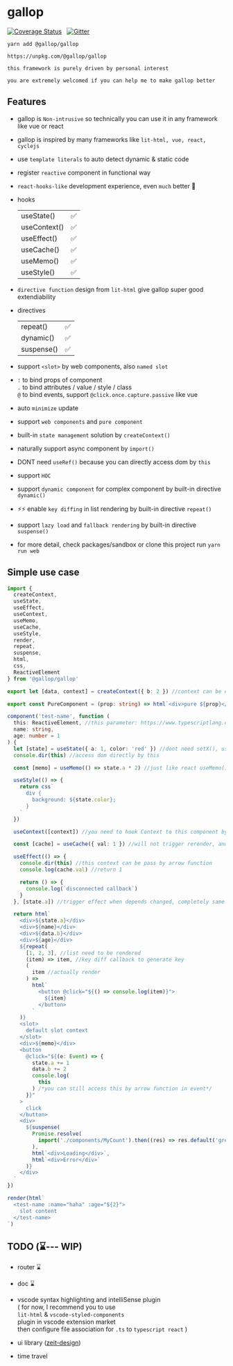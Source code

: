 # gallop

[![Coverage Status](https://coveralls.io/repos/github/tarnishablec/gallop/badge.svg?branch=master)](https://coveralls.io/github/tarnishablec/gallop?branch=master)&nbsp;&nbsp;
[![Gitter](https://badges.gitter.im/gallopweb/community.svg)](https://gitter.im/gallopweb/community?utm_source=badge&utm_medium=badge&utm_campaign=pr-badge)

    yarn add @gallop/gallop

    https://unpkg.com/@gallop/gallop

    this framework is purely driven by personal interest

    you are extremely welcomed if you can help me to make gallop better

## Features

- gallop is `Non-intrusive` so technically you can use it in any framework like vue or react

- gallop is inspired by many frameworks like `lit-html, vue, react, cyclejs`

- use `template literals` to auto detect dynamic & static code

- register `reactive` component in functional way

- `react-hooks-like` development experience, even `much` better 🌝

- hooks

  |              |     |
  | ------------ | --- |
  | useState()   | ✅  |
  | useContext() | ✅  |
  | useEffect()  | ✅  |
  | useCache()   | ✅  |
  | useMemo()    | ✅  |
  | useStyle()   | ✅  |

- `directive function` design from `lit-html` give gallop super good extendiability

- directives

  |            |     |
  | ---------- | --- |
  | repeat()   | ✅  |
  | dynamic()  | ✅  |
  | suspense() | ✅  |

- support `<slot>` by web components, also `named slot`

- `:` to bind props of component  
  `.` to bind attributes / value / style / class  
  `@` to bind events, support `@click.once.capture.passive` like vue

- auto `minimize` update

- support `web components` and `pure component`

- built-in `state management` solution by `createContext()`

- naturally support async component by `import()`

- DONT need `useRef()` because you can directly access dom by `this`

- support `HOC`

- support `dynamic component` for complex component by built-in directive `dynamic()`

- ⚡⚡ enable `key diffing` in list rendering by built-in directive `repeat()`

- support `lazy load` and `fallback rendering` by built-in directive `suspense()`

- for more detail, check packages/sandbox or clone this project run `yarn run web`

## Simple use case

```typescript
import {
  createContext,
  useState,
  useEffect,
  useContext,
  useMemo,
  useCache,
  useStyle,
  render,
  repeat,
  suspense,
  html,
  css,
  ReactiveElement
} from '@gallop/gallop'

export let [data, context] = createContext({ b: 2 }) //context can be exported to another component

export const PureComponent = (prop: string) => html`<div>pure ${prop}</div>` //pure component with no any lifecycle

component('test-name', function (
  this: ReactiveElement, //this parameter: https://www.typescriptlang.org/docs/handbook/functions.html
  name: string,
  age: number = 1
) {
  let [state] = useState({ a: 1, color: 'red' }) //dont need setX(), useState() return a proxy, and auto trigger rerender, ⚠ you can only use useState() once in a component declaration
  console.dir(this) //access dom directly by this

  const [memo] = useMemo(() => state.a * 2) //just like react useMemo(), but auto collect depends like `computed` in vue

  useStyle(() => {
    return css`
      div {
        background: ${state.color};
      }
    `
  })

  useContext([context]) //you need to hook Context to this component by useContext()

  const [cache] = useCache({ val: 1 }) //will not trigger rerender, and only execute once, ⚠⚠you can not access dom in cache

  useEffect(() => {
    console.dir(this) //this context can be pass by arrow function
    console.log(cache.val) //return 1

    return () => {
      console.log(`disconnected callback`)
    }
  }, [state.a]) //trigger effect when depends changed, completely same as react useEffect()

  return html`
    <div>${state.a}</div>
    <div>${name}</div>
    <div>${data.b}</div>
    <div>${age}</div>
    ${repeat(
      [1, 2, 3], //list need to be rendered
      (item) => item, //key diff callback to generate key
      (
        item //actually render
      ) =>
        html`
          <button @click="${() => console.log(item)}">
            ${item}
          </button>
        `
    )}
    <slot>
      default slot context
    </slot>
    <div>${memo}</div>
    <button
      @click="${(e: Event) => {
        state.a += 1
        data.b += 2
        console.log(
          this
        ) /*you can still access this by arrow function in event*/
      }}"
    >
      click
    </button>
    <div>
      ${suspense(
        Promise.resolve(
          import('./components/MyCount').then((res) => res.default('green'))
        ),
        html`<div>Loading</div>`,
        html`<div>Error</div>`
      )}
    </div>
  `
})

render(html`
  <test-name :name="haha" :age="${2}">
    slot content
  </test-name>
`)
```

## TODO (⌛--- WIP)

- router ⌛

- doc ⌛

- vscode syntax highlighting and intelliSense plugin  
  ( for now, I recommend you to use <br>
  `lit-html` & `vscode-styled-components`<br>
  plugin in vscode extension market <br>
  then configure file association for `.ts` to `typescript react` )

- ui library ([zeit-design](https://zeit-style.now.sh/))

- time travel
